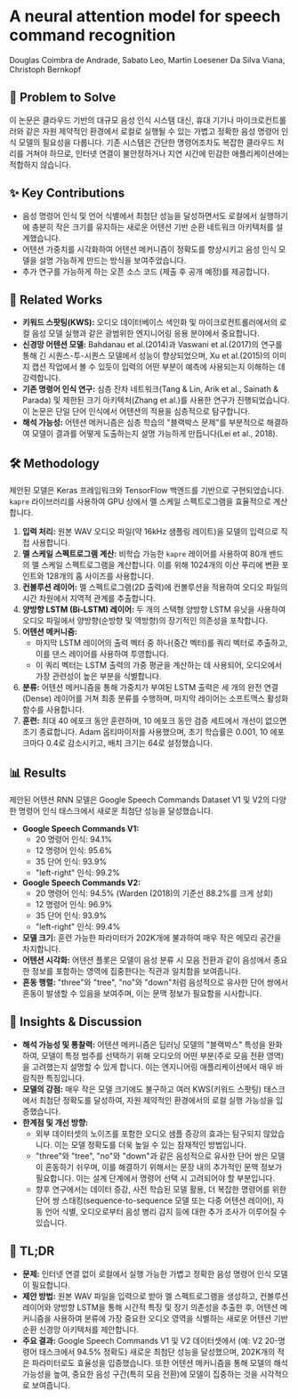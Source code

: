 # A neural attention model for speech command recognition
Douglas Coimbra de Andrade, Sabato Leo, Martin Loesener Da Silva Viana, Christoph Bernkopf

## 🧩 Problem to Solve
이 논문은 클라우드 기반의 대규모 음성 인식 시스템 대신, 휴대 기기나 마이크로컨트롤러와 같은 자원 제약적인 환경에서 로컬로 실행될 수 있는 가볍고 정확한 음성 명령어 인식 모델의 필요성을 다룹니다. 기존 시스템은 간단한 명령어조차도 복잡한 클라우드 처리를 거쳐야 하므로, 인터넷 연결이 불안정하거나 지연 시간에 민감한 애플리케이션에는 적합하지 않습니다.

## ✨ Key Contributions
*   음성 명령어 인식 및 언어 식별에서 최첨단 성능을 달성하면서도 로컬에서 실행하기에 충분히 작은 크기를 유지하는 새로운 어텐션 기반 순환 네트워크 아키텍처를 설계했습니다.
*   어텐션 가중치를 시각화하여 어텐션 메커니즘이 정확도를 향상시키고 음성 인식 모델을 설명 가능하게 만드는 방식을 보여주었습니다.
*   추가 연구를 가능하게 하는 오픈 소스 코드 (제출 후 공개 예정)를 제공합니다.

## 📎 Related Works
*   **키워드 스팟팅(KWS):** 오디오 데이터베이스 색인화 및 마이크로컨트롤러에서의 로컬 음성 모델 실행과 같은 광범위한 엔지니어링 응용 분야에서 중요합니다.
*   **신경망 어텐션 모델:** Bahdanau et al.(2014)과 Vaswani et al.(2017)의 연구를 통해 긴 시퀀스-투-시퀀스 모델에서 성능이 향상되었으며, Xu et al.(2015)의 이미지 캡션 작업에서 볼 수 있듯이 입력의 어떤 부분이 예측에 사용되는지 이해하는 데 강력합니다.
*   **기존 명령어 인식 연구:** 심층 잔차 네트워크(Tang & Lin, Arik et al., Sainath & Parada) 및 제한된 크기 아키텍처(Zhang et al.)를 사용한 연구가 진행되었습니다. 이 논문은 단일 단어 인식에서 어텐션의 적용을 심층적으로 탐구합니다.
*   **해석 가능성:** 어텐션 메커니즘은 심층 학습의 "블랙박스 문제"를 부분적으로 해결하여 모델이 결과를 어떻게 도출하는지 설명 가능하게 만듭니다(Lei et al., 2018).

## 🛠️ Methodology
제안된 모델은 Keras 프레임워크와 TensorFlow 백엔드를 기반으로 구현되었습니다. `kapre` 라이브러리를 사용하여 GPU 상에서 멜 스케일 스펙트로그램을 효율적으로 계산합니다.

1.  **입력 처리:** 원본 WAV 오디오 파일(약 $16\text{kHz}$ 샘플링 레이트)을 모델의 입력으로 직접 사용합니다.
2.  **멜 스케일 스펙트로그램 계산:** 비학습 가능한 `kapre` 레이어를 사용하여 $80$개 밴드의 멜 스케일 스펙트로그램을 계산합니다. 이를 위해 $1024$개의 이산 푸리에 변환 포인트와 $128$개의 홉 사이즈를 사용합니다.
3.  **컨볼루션 레이어:** 멜 스펙트로그램(2D 출력)에 컨볼루션을 적용하여 오디오 파일의 시간 차원에서 지역적 관계를 추출합니다.
4.  **양방향 LSTM (Bi-LSTM) 레이어:** 두 개의 스택형 양방향 LSTM 유닛을 사용하여 오디오 파일에서 양방향(순방향 및 역방향)의 장기적인 의존성을 포착합니다.
5.  **어텐션 메커니즘:**
    *   마지막 LSTM 레이어의 출력 벡터 중 하나(중간 벡터)를 쿼리 벡터로 추출하고, 이를 댄스 레이어를 사용하여 투영합니다.
    *   이 쿼리 벡터는 LSTM 출력의 가중 평균을 계산하는 데 사용되어, 오디오에서 가장 관련성이 높은 부분을 식별합니다.
6.  **분류:** 어텐션 메커니즘을 통해 가중치가 부여된 LSTM 출력은 세 개의 완전 연결(Dense) 레이어를 거쳐 최종 분류를 수행하며, 마지막 레이어는 소프트맥스 활성화 함수를 사용합니다.
7.  **훈련:** 최대 $40$ 에포크 동안 훈련하며, $10$ 에포크 동안 검증 세트에서 개선이 없으면 조기 종료합니다. Adam 옵티마이저를 사용했으며, 초기 학습률은 $0.001$, $10$ 에포크마다 $0.4$로 감소시키고, 배치 크기는 $64$로 설정했습니다.

## 📊 Results
제안된 어텐션 RNN 모델은 Google Speech Commands Dataset V1 및 V2의 다양한 명령어 인식 태스크에서 새로운 최첨단 성능을 달성했습니다.

*   **Google Speech Commands V1:**
    *   $20$ 명령어 인식: $94.1\%$
    *   $12$ 명령어 인식: $95.6\%$
    *   $35$ 단어 인식: $93.9\%$
    *   "left-right" 인식: $99.2\%$
*   **Google Speech Commands V2:**
    *   $20$ 명령어 인식: $94.5\%$ (Warden (2018)의 기준선 $88.2\%$를 크게 상회)
    *   $12$ 명령어 인식: $96.9\%$
    *   $35$ 단어 인식: $93.9\%$
    *   "left-right" 인식: $99.4\%$
*   **모델 크기:** 훈련 가능한 파라미터가 $202\text{K}$개에 불과하여 매우 작은 메모리 공간을 차지합니다.
*   **어텐션 시각화:** 어텐션 플롯은 모델이 음성 분류 시 모음 전환과 같이 음성에서 중요한 정보를 포함하는 영역에 집중한다는 직관과 일치함을 보여줍니다.
*   **혼동 행렬:** "three"와 "tree", "no"와 "down"처럼 음성적으로 유사한 단어 쌍에서 혼동이 발생할 수 있음을 보여주며, 이는 문맥 정보가 필요함을 시사합니다.

## 🧠 Insights & Discussion
*   **해석 가능성 및 통찰력:** 어텐션 메커니즘은 딥러닝 모델의 "블랙박스" 특성을 완화하여, 모델이 특정 범주를 선택하기 위해 오디오의 어떤 부분(주로 모음 전환 영역)을 고려했는지 설명할 수 있게 합니다. 이는 엔지니어링 애플리케이션에서 매우 바람직한 특징입니다.
*   **모델의 강점:** 매우 작은 모델 크기에도 불구하고 여러 KWS(키워드 스팟팅) 태스크에서 최첨단 정확도를 달성하여, 자원 제약적인 환경에서의 로컬 실행 가능성을 입증했습니다.
*   **한계점 및 개선 방향:**
    *   외부 데이터셋의 노이즈를 포함한 오디오 샘플 증강의 효과는 탐구되지 않았습니다. 이는 모델 정확도를 더욱 높일 수 있는 잠재적인 방법입니다.
    *   "three"와 "tree", "no"와 "down"과 같은 음성적으로 유사한 단어 쌍은 모델이 혼동하기 쉬우며, 이를 해결하기 위해서는 문장 내의 추가적인 문맥 정보가 필요합니다. 이는 설계 단계에서 명령어 선택 시 고려되어야 할 부분입니다.
    *   향후 연구에서는 데이터 증강, 사전 학습된 모델 활용, 더 복잡한 명령어를 위한 단어 쌍 스태킹(sequence-to-sequence 모델 또는 다중 어텐션 레이어), 자동 언어 식별, 오디오로부터 음성 병리 감지 등에 대한 추가 조사가 이루어질 수 있습니다.

## 📌 TL;DR
*   **문제:** 인터넷 연결 없이 로컬에서 실행 가능한 가볍고 정확한 음성 명령어 인식 모델이 필요합니다.
*   **제안 방법:** 원본 WAV 파일을 입력으로 받아 멜 스펙트로그램을 생성하고, 컨볼루션 레이어와 양방향 LSTM을 통해 시간적 특징 및 장기 의존성을 추출한 후, 어텐션 메커니즘을 사용하여 분류에 가장 중요한 오디오 영역을 식별하는 새로운 어텐션 기반 순환 신경망 아키텍처를 제안합니다.
*   **주요 결과:** Google Speech Commands V1 및 V2 데이터셋에서 (예: V2 20-명령어 태스크에서 $94.5\%$ 정확도) 새로운 최첨단 성능을 달성했으며, $202\text{K}$개의 적은 파라미터로도 효율성을 입증했습니다. 또한 어텐션 메커니즘을 통해 모델의 해석 가능성을 높여, 중요한 음성 구간(특히 모음 전환)에 모델이 집중하는 것을 시각적으로 보여줍니다.